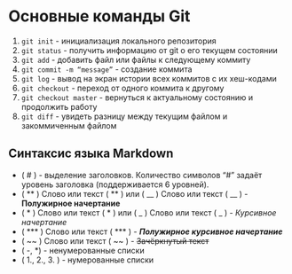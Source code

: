 # Основные команды Git

1. ```git init``` - инициализация локального репозитория
2. ```git status``` - получить информацию от git о его текущем состоянии
3. ```git add``` - добавить файл или файлы к следующему коммиту
4. ```git commit -m “message”``` - создание коммита
5. ```git log``` - вывод на экран истории всех коммитов с их хеш-кодами
6. ```git checkout``` - переход от одного коммита к другому
7. ```git checkout master``` - вернуться к актуальному состоянию и продолжить работу
9. ```git diff``` - увидеть разницу между текущим файлом и закоммиченным файлом


## Синтаксис языка Markdown

- ( # ) - выделение заголовков. Количество символов “#” задаёт уровень заголовка  (поддерживается 6 уровней).
- ( ** ) Слово или текст ( ** ) или ( __ ) Слово или текст ( __ ) - **Полужирное начертание**
- ( * ) Слово или текст ( * )  или ( _ ) Слово или текст ( _ ) - _Курсивное начертание_
- ( *** ) Слово или текст ( *** ) - ***Полужирное курсивное начертание***
- ( ~~ ) Слово или текст ( ~~ ) -  ~~Зачёркнутый текст~~
- ( -, *) - ненумерованные списки
- ( 1., 2., 3. ) - нумерованные списки